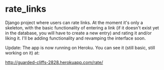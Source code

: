 # rate_links

Django project where users can rate links. At the moment it's only a skeleton, with the basic functionality of entering
a link (if it doesn't exist yet in the database, you will have to create a new entry) and rating it and/or liking it.
I'll be adding functionality and revamping the interface soon.

Update: The app is now running on Heroku. You can see it (still basic, still working on it) at:

http://guarded-cliffs-2828.herokuapp.com/rate/
